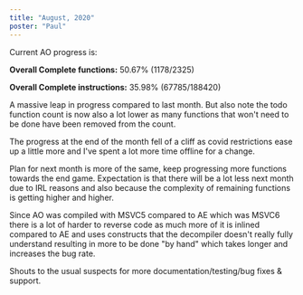 ```yaml
---
title: "August, 2020"
poster: "Paul"
---
```


Current AO progress is:

**Overall Complete functions:** 50.67% (1178/2325)

**Overall Complete instructions:** 35.98% (67785/188420)

A massive leap in progress compared to last month. But also note the todo function count is now also a lot lower as many functions that won't need to be done have been removed from the count.

The progress at the end of the month fell of a cliff as covid restrictions ease up a little more and I've spent a lot more time offline for a change.

Plan for next month is more of the same, keep progressing more functions towards the end game. Expectation is that there will be a lot less next month due to IRL reasons and also because the complexity of remaining functions is getting higher and higher.

Since AO was compiled with MSVC5 compared to AE which was MSVC6 there is a lot of harder to reverse code as much more of it is inlined compared to AE and uses constructs that the decompiler doesn't really fully understand resulting in more to be done "by hand" which takes longer and increases the bug rate.

Shouts to the usual suspects for more documentation/testing/bug fixes & support.

